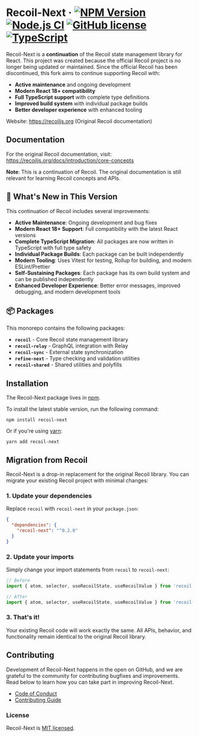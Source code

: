 # Recoil-Next &middot; [![NPM Version](https://img.shields.io/npm/v/recoil-next)](https://www.npmjs.com/package/recoil-next) [![Node.js CI](https://github.com/Mutesa-Cedric/Recoil-next/workflows/Node.js%20CI/badge.svg)](https://github.com/Mutesa-Cedric/Recoil-next/actions) [![GitHub license](https://img.shields.io/badge/license-MIT-blue.svg)](https://github.com/Mutesa-Cedric/Recoil-next/blob/main/LICENSE) [![TypeScript](https://img.shields.io/badge/TypeScript-007ACC?logo=typescript&logoColor=white)](https://www.typescriptlang.org/)

Recoil-Next is a **continuation** of the Recoil state management library for React. This project was created because the official Recoil project is no longer being updated or maintained. Since the official Recoil has been discontinued, this fork aims to continue supporting Recoil with:

- **Active maintenance** and ongoing development
- **Modern React 18+ compatibility**
- **Full TypeScript support** with complete type definitions
- **Improved build system** with individual package builds
- **Better developer experience** with enhanced tooling

Website: https://recoiljs.org (Original Recoil documentation)

## Documentation

For the original Recoil documentation, visit: https://recoiljs.org/docs/introduction/core-concepts

**Note**: This is a continuation of Recoil. The original documentation is still relevant for learning Recoil concepts and APIs.

## 🚀 What's New in This Version

This continuation of Recoil includes several improvements:

- **Active Maintenance**: Ongoing development and bug fixes
- **Modern React 18+ Support**: Full compatibility with the latest React versions
- **Complete TypeScript Migration**: All packages are now written in TypeScript with full type safety
- **Individual Package Builds**: Each package can be built independently
- **Modern Tooling**: Uses Vitest for testing, Rollup for building, and modern ESLint/Prettier
- **Self-Sustaining Packages**: Each package has its own build system and can be published independently
- **Enhanced Developer Experience**: Better error messages, improved debugging, and modern development tools

## 📦 Packages

This monorepo contains the following packages:

- **`recoil`** - Core Recoil state management library
- **`recoil-relay`** - GraphQL integration with Relay
- **`recoil-sync`** - External state synchronization
- **`refine-next`** - Type checking and validation utilities
- **`recoil-shared`** - Shared utilities and polyfills

## Installation

The Recoil-Next package lives in [npm](https://www.npmjs.com/get-npm).

To install the latest stable version, run the following command:

```shell
npm install recoil-next
```

Or if you're using [yarn](https://classic.yarnpkg.com/en/docs/install/):

```shell
yarn add recoil-next
```

## Migration from Recoil

Recoil-Next is a drop-in replacement for the original Recoil library. You can migrate your existing Recoil project with minimal changes:

### 1. Update your dependencies

Replace `recoil` with `recoil-next` in your `package.json`:

```json
{
  "dependencies": {
    "recoil-next": "^0.2.0"
  }
}
```

### 2. Update your imports

Simply change your import statements from `recoil` to `recoil-next`:

```javascript
// Before
import { atom, selector, useRecoilState, useRecoilValue } from 'recoil';

// After
import { atom, selector, useRecoilState, useRecoilValue } from 'recoil-next';
```

### 3. That's it!

Your existing Recoil code will work exactly the same. All APIs, behavior, and functionality remain identical to the original Recoil library.



## Contributing

Development of Recoil-Next happens in the open on GitHub, and we are grateful to the community for contributing bugfixes and improvements. Read below to learn how you can take part in improving Recoil-Next.

- [Code of Conduct](./CODE_OF_CONDUCT.md)
- [Contributing Guide](./CONTRIBUTING.md)

### License

Recoil-Next is [MIT licensed](./LICENSE).